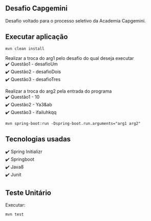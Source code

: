 ## Desafio Capgemini

Desafio voltado para o processo seletivo da Academia Capgemini.

## Executar aplicação
```mvn clean install```

 Realizar a troca do arg1 pelo desafio do qual deseja executar<br>
:heavy_check_mark: Questão1 - desafioUm<br>
:heavy_check_mark: Questão2 - desafioDois<br>
:heavy_check_mark: Questão3 - desafioTres

Realizar a troca do arg2 pela entrada do programa<br>
:heavy_check_mark: Questão1 - 10<br>
:heavy_check_mark: Questão2 - Ya3&ab<br>
:heavy_check_mark: Questão3 - ifailuhkqq

```mvn spring-boot:run -Dspring-boot.run.arguments="arg1 arg2"```


## Tecnologias usadas
:heavy_check_mark: Spring Initializr<br>
:heavy_check_mark: Springboot<br>
:heavy_check_mark: Java8<br>
:heavy_check_mark: Junit

## Teste Unitário

Executar:

```
mvn test 
```
